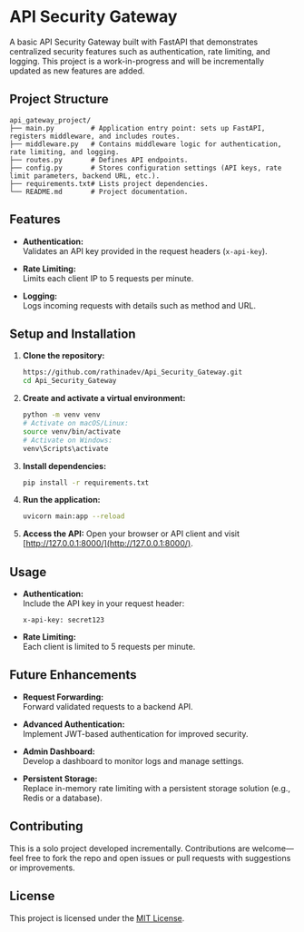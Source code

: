 # API Security Gateway

A basic API Security Gateway built with FastAPI that demonstrates centralized security features such as authentication, rate limiting, and logging. This project is a work-in-progress and will be incrementally updated as new features are added.

## Project Structure

```
api_gateway_project/
├── main.py         # Application entry point: sets up FastAPI, registers middleware, and includes routes.
├── middleware.py   # Contains middleware logic for authentication, rate limiting, and logging.
├── routes.py       # Defines API endpoints.
├── config.py       # Stores configuration settings (API keys, rate limit parameters, backend URL, etc.).
├── requirements.txt# Lists project dependencies.
└── README.md       # Project documentation.
```

## Features

- **Authentication:**  
  Validates an API key provided in the request headers (`x-api-key`).

- **Rate Limiting:**  
  Limits each client IP to 5 requests per minute.

- **Logging:**  
  Logs incoming requests with details such as method and URL.

## Setup and Installation

1. **Clone the repository:**
   ```bash
   https://github.com/rathinadev/Api_Security_Gateway.git
   cd Api_Security_Gateway
   ```

2. **Create and activate a virtual environment:**
   ```bash
   python -m venv venv
   # Activate on macOS/Linux:
   source venv/bin/activate
   # Activate on Windows:
   venv\Scripts\activate
   ```

3. **Install dependencies:**
   ```bash
   pip install -r requirements.txt
   ```

4. **Run the application:**
   ```bash
   uvicorn main:app --reload
   ```

5. **Access the API:**
   Open your browser or API client and visit [http://127.0.0.1:8000/](http://127.0.0.1:8000/).

## Usage

- **Authentication:**  
  Include the API key in your request header:
  ```
  x-api-key: secret123
  ```

- **Rate Limiting:**  
  Each client is limited to 5 requests per minute.

## Future Enhancements

- **Request Forwarding:**  
  Forward validated requests to a backend API.

- **Advanced Authentication:**  
  Implement JWT-based authentication for improved security.

- **Admin Dashboard:**  
  Develop a dashboard to monitor logs and manage settings.

- **Persistent Storage:**  
  Replace in-memory rate limiting with a persistent storage solution (e.g., Redis or a database).

## Contributing

This is a solo project developed incrementally. Contributions are welcome—feel free to fork the repo and open issues or pull requests with suggestions or improvements.

## License

This project is licensed under the [MIT License](LICENSE).

